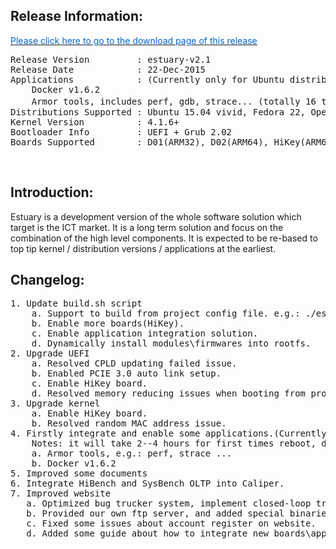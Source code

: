 <h2><strong>Release Information:</strong></h2>
<a href="https://open-estuary.github.io/2015/11/16/binary-download/"target="_blank"><u><span style="color: #0066cc;">Please click here to go to the download page of this release</span></u></a>
<pre>Release Version         : estuary-v2.1
Release Date            : 22-Dec-2015
Applications            : (Currently only for Ubuntu distribution)
    Docker v1.6.2
    Armor tools, includes perf, gdb, strace... (totally 16 tools for system debug\analyse\diagnosis）
Distributions Supported : Ubuntu 15.04 vivid, Fedora 22, OpenSuse Trumbleweed, Debian 8.2 Jessie
Kernel Version          : 4.1.6+
Bootloader Info         : UEFI + Grub 2.02
Boards Supported        : D01(ARM32), D02(ARM64), HiKey(ARM64), QEMU v2.2.0(VM on X86)</pre>
&nbsp;
<h2><strong>Introduction:</strong></h2>
Estuary is a development version of the whole software solution which target is the ICT market. It is a long term solution and focus on the combination of the high level components. It is expected to be re-based to top tip kernel / distribution versions / applications at the earliest.
<h2><strong>Changelog</strong>:</h2>
<pre>1. Update build.sh script
    a. Support to build from project config file. e.g.: ./estuary/build.sh -f estuary/estuarycfg.json
    b. Enable more boards(HiKey).
    c. Enable application integration solution.
    d. Dynamically install modules\firmwares into rootfs.
2. Upgrade UEFI
    a. Resolved CPLD updating failed issue.
    b. Enabled PCIE 3.0 auto link setup.
    c. Enable HiKey board.
    d. Resolved memory reducing issues when booting from provision.
3. Upgrade kernel
    a. Enable HiKey board.
    b. Resolved random MAC address issue.
4. Firstly integrate and enable some applications.(Currently only for Ubuntu distribution)
    Notes: it will take 2--4 hours for first times reboot, depending on your network status.
    a. Armor tools, e.g.: perf, strace ...
    b. Docker v1.6.2
5. Improved some documents
6. Integrate HiBench and SysBench OLTP into Caliper.
7. Improved website
   a. Optimized bug trucker system, implement closed-loop tracking system.
   b. Provided our own ftp server, and added special binaries download page.
   c. Fixed some issues about account register on website.
   d. Added some guide about how to integrate new boards\applications int Estuary.</pre>
